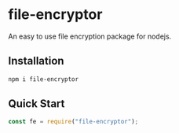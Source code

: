 # file-encryptor
An easy to use file encryption package for nodejs.

## Installation
```bash 
npm i file-encryptor 
```

## Quick Start
```js
const fe = require("file-encryptor");
```
